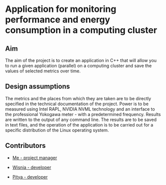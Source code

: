 # Application for monitoring performance and energy consumption in a computing cluster

## Aim

The aim of the project is to create an application in C++ that will allow you to run a given application (parallel) on a computing cluster and save the values of selected metrics over time.

## Design assumptions

The metrics and the places from which they are taken are to be directly specified in the technical documentation of the project. Power is to be measured using Intel RAPL, NVIDIA NVML technology and an interface to the professional Yokogawa meter - with a predetermined frequency. Results are written to the output of any command line. The results are to be saved in text files, and the operation of the application is to be carried out for a specific distribution of the Linux operating system.

## Contributors

- [Me - project manager](https://github.com/damianStrojek)

- [Wisnia - developer](https://github.com/wisnia01)

- [Pitya - developer](https://github.com/dideek)